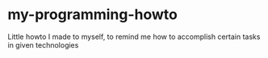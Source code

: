 # my-programming-howto
Little howto I made to myself, to remind me how to accomplish certain tasks in given technologies
